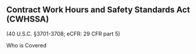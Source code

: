 ## Contract Work Hours and Safety Standards Act (CWHSSA)

(40 U.S.C. §3701-3708; eCFR: 29 CFR part 5)

Who is Covered